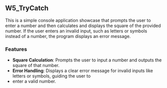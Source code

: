 ## W5_TryCatch
This is a simple console application showcase that prompts the user to enter a number and then calculates and displays 
the square of the provided number. If the user enters an invalid input, such as letters or symbols instead of a number, 
the program displays an error message.

### Features
- **Square Calculation**: Prompts the user to input a number and outputs the square of that number.
- **Error Handling**: Displays a clear error message for invalid inputs like letters or symbols, guiding the user to 
- enter a valid number.



